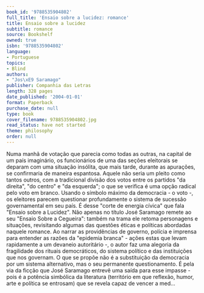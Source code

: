 ```yaml
---
book_id: '9788535904802'
full_title: 'Ensaio sobre a lucidez: romance'
title: Ensaio sobre a lucidez
subtitle: romance
source: Bookshelf
owned: true
isbn: '9788535904802'
language:
- Portuguese
topics:
- Blind
authors:
- "Jos\xE9 Saramago"
publisher: Companhia das Letras
length: 328 pages
date_published: '2004-01-01'
format: Paperback
purchase_date: null
type: book
cover_filename: 9788535904802.jpg
read_status: have not started
theme: philosophy
order: null
---
```

Numa manhã de votação que parecia como todas as outras, na capital de um país imaginário, os funcionários de uma das seções eleitorais se deparam com uma situação insólita, que mais tarde, durante as apurações, se confirmaria de maneira espantosa. Aquele não seria um pleito como tantos outros, com a tradicional divisão dos votos entre os partidos "da direita", "do centro" e "da esquerda"; o que se verifica é uma opção radical pelo voto em branco. Usando o símbolo máximo da democracia - o voto -, os eleitores parecem questionar profundamente o sistema de sucessão governamental em seu país.
É desse "corte de energia cívica" que fala "Ensaio sobre a Lucidez". Não apenas no título José Saramago remete ao seu "Ensaio Sobre a Cegueira": também na trama ele retoma personagens e situações, revisitando algumas das questões éticas e políticas abordadas naquele romance.
Ao narrar as providências de governo, polícia e imprensa para entender as razões da "epidemia branca" - ações estas que levam rapidamente a um devaneio autoritário -, o autor faz uma alegoria da fragilidade dos rituais democráticos, do sistema político e das instituições que nos governam. O que se propõe não é a substituição da democracia por um sistema alternativo, mas o seu permanente questionamento. É pela via da ficção que José Saramago entrevê uma saída para esse impasse - pois é a potência simbólica da literatura (território em que reflexão, humor, arte e política se entrosam) que se revela capaz de vencer a med...

